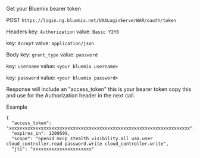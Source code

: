 Get your Bluemix bearer token

POST
  `https://login.ng.bluemix.net/UAALoginServerWAR/oauth/token`

Headers
  key: `Authorization`
  value: `Basic Y2Y6`

  key: `Accept`
  value: `application/json`

Body
  key: `grant_type`
  value: `password`

  key: `username`
  value: `<your bluemix username>`
  
  key: `password`
  value: `<your bluemix password>`

Response will include an "access_token" this is your bearer token copy this and use
for the Authorization header in the next call.

Example
```
{
  "access_token": "xxxxxxxxxxxxxxxxxxxxxxxxxxxxxxxxxxxxxxxxxxxxxxxxxxxxxxxxxxxxxxxxxxxx",
  "expires_in": 1209599,
  "scope": "openid mccp_stealth_visibility.all uaa.user cloud_controller.read password.write cloud_controller.write",
  "jti": "xxxxxxxxxxxxxxxxxxxxxx"
  ```